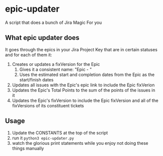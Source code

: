 # epic-updater
A script that does a bunch of Jira Magic For you

## What epic updater does
It goes through the epics in your Jira Project Key that are in certain statuses and for each of them it:
1. Creates or updates a fixVersion for the Epic
    1. Gives it a consistent name: "Epic - <The Summary of the Epic ticket>"
    1. Uses the estimated start and completion dates from the Epic as the start/finish dates
1. Updates all issues with the Epic's epic link to include the Epic fixVerion
1. Updates the Epic's Total Points to the sum of the points of the issues in it
1. Updates the Epic's fixVersion to include the Epic fixVersion and all of the fixVersions of its constituent tickets

## Usage
1. Update the CONSTANTS at the top of the script
1. run it ```python3 epic-updater.py```
1. watch the glorious print statements while you enjoy not doing these things manually

